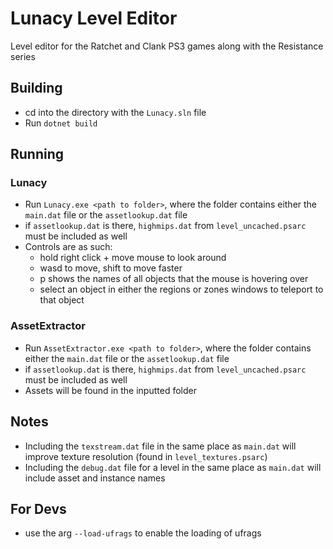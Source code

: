 # Lunacy Level Editor

Level editor for the Ratchet and Clank PS3 games along with the Resistance series

## Building

* cd into the directory with the `Lunacy.sln` file
* Run `dotnet build`

## Running

### Lunacy

* Run `Lunacy.exe <path to folder>`, where the folder contains either the `main.dat` file or the `assetlookup.dat` file
* if `assetlookup.dat` is there, `highmips.dat` from `level_uncached.psarc` must be included as well
* Controls are as such:
  * hold right click + move mouse to look around
  * wasd to move, shift to move faster
  * p shows the names of all objects that the mouse is hovering over
  * select an object in either the regions or zones windows to teleport to that object

### AssetExtractor

* Run `AssetExtractor.exe <path to folder>`, where the folder contains either the `main.dat` file or the `assetlookup.dat` file
* if `assetlookup.dat` is there, `highmips.dat` from `level_uncached.psarc` must be included as well
* Assets will be found in the inputted folder

## Notes

* Including the `texstream.dat` file in the same place as `main.dat` will improve texture resolution (found in `level_textures.psarc`)
* Including the `debug.dat` file for a level in the same place as `main.dat` will include asset and instance names

## For Devs

* use the arg `--load-ufrags` to enable the loading of ufrags
